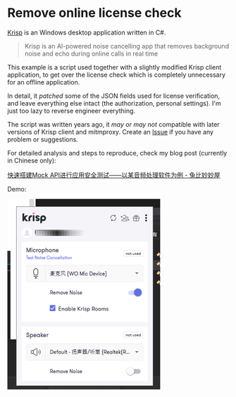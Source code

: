 # Remove online license check

[Krisp](https://krisp.ai/) is an Windows desktop application written in C#.

> Krisp is an AI-powered noise cancelling app that removes background noise and echo during online calls in real time

This example is a script used together with a slightly modified Krisp client application, to get over the license check which is completely unnecessary for an offline application.

In detail, it *patched* some of the JSON fields used for license verification, and leave everything else intact (the authorization, personal settings). I'm just too lazy to reverse engineer everything.

The script was written years ago, it *may or may not* compatible with later versions of Krisp client and mitmproxy. Create an [Issue](https://github.com/xepor/xepor-examples/issues) if you have any problem or suggestions.

For detailed analysis and steps to reproduce, check my blog post (currently in Chinese only):

[快速搭建Mock API进行应用安全测试——以某音频处理软件为例 - 兔比妙妙屋](https://blog.rabit.pw/2020/mitmproxy-mock-api/)

Demo:

![Krisp Demo](../img/krisp-demo.png)
